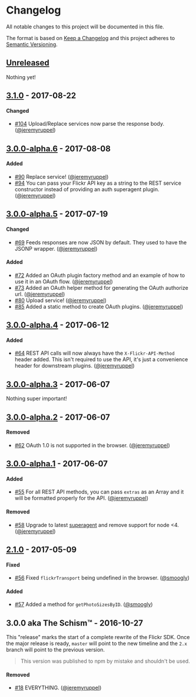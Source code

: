 # Changelog

All notable changes to this project will be documented in this file.

The format is based on [Keep a Changelog](http://keepachangelog.com/en/1.0.0/)
and this project adheres to [Semantic Versioning](http://semver.org/spec/v2.0.0.html).

## [Unreleased]

Nothing yet!

## [3.1.0] - 2017-08-22

#### Changed

- [#104] Upload/Replace services now parse the response body. ([@jeremyruppel])

## [3.0.0-alpha.6] - 2017-08-08

#### Added

- [#90] Replace service! ([@jeremyruppel])
- [#94] You can pass your Flickr API key as a string to the REST service constructor instead of providing an auth superagent plugin. ([@jeremyruppel])

## [3.0.0-alpha.5] - 2017-07-19

#### Changed

- [#69] Feeds responses are now JSON by default. They used to have the JSONP wrapper. ([@jeremyruppel])

#### Added

- [#72] Added an OAuth plugin factory method and an example of how to use it in an OAuth flow. ([@jeremyruppel])
- [#73] Added an OAuth helper method for generating the OAuth authorize url. ([@jeremyruppel])
- [#80] Upload service! ([@jeremyruppel])
- [#85] Added a static method to create OAuth plugins. ([@jeremyruppel])

## [3.0.0-alpha.4] - 2017-06-12

#### Added

- [#64] REST API calls will now always have the `X-Flickr-API-Method` header added. This isn't required to use the API, it's just a convenience header for downstream plugins. ([@jeremyruppel])

## [3.0.0-alpha.3] - 2017-06-07

Nothing super important!

## [3.0.0-alpha.2] - 2017-06-07

#### Removed

- [#62] OAuth 1.0 is not supported in the browser. ([@jeremyruppel])

## [3.0.0-alpha.1] - 2017-06-07

#### Added

- [#55] For all REST API methods, you can pass `extras` as an Array and it will be formatted properly for the API. ([@jeremyruppel])

#### Removed

- [#58] Upgrade to latest [superagent] and remove support for node <4. ([@jeremyruppel])

## [2.1.0] - 2017-05-09

#### Fixed

- [#56] Fixed `flickrTransport` being undefined in the browser. ([@smoogly])

#### Added

- [#57] Added a method for `getPhotoSizesByID`. ([@smoogly])

## 3.0.0 aka The Schism™ - 2016-10-27

This "release" marks the start of a complete rewrite of the Flickr SDK. Once the major release is ready, `master` will point to the new timeline and the `2.x` branch will point to the previous version.

> This version was published to npm by mistake and shouldn't be used.

#### Removed

- [#18] EVERYTHING. ([@jeremyruppel])

<!-- contributors -->

[@jeremyruppel]: https://github.com/jeremyruppel
[@smoogly]: https://github.com/smoogly

<!-- releases -->

[2.1.0]: https://github.com/flickr/flickr-sdk/compare/v2.0.1...v2.1.0
[3.0.0-alpha.1]: https://github.com/flickr/flickr-sdk/compare/v3.0.0...v3.0.0-alpha.1
[3.0.0-alpha.2]: https://github.com/flickr/flickr-sdk/compare/v3.0.0-alpha.1...v3.0.0-alpha.2
[3.0.0-alpha.3]: https://github.com/flickr/flickr-sdk/compare/v3.0.0-alpha.2...v3.0.0-alpha.3
[3.0.0-alpha.4]: https://github.com/flickr/flickr-sdk/compare/v3.0.0-alpha.3...v3.0.0-alpha.4
[3.0.0-alpha.5]: https://github.com/flickr/flickr-sdk/compare/v3.0.0-alpha.4...v3.0.0-alpha.5
[3.0.0-alpha.6]: https://github.com/flickr/flickr-sdk/compare/v3.0.0-alpha.5...v3.0.0-alpha.6
[3.1.0]: https://github.com/flickr/flickr-sdk/compare/v3.0.0-alpha.6...v3.1.0
[Unreleased]: https://github.com/flickr/flickr-sdk/compare/v3.1.0...master

<!-- pull requests -->

[#18]: https://github.com/flickr/flickr-sdk/pull/18
[#56]: https://github.com/flickr/flickr-sdk/pull/56
[#55]: https://github.com/flickr/flickr-sdk/pull/55
[#57]: https://github.com/flickr/flickr-sdk/pull/57
[#58]: https://github.com/flickr/flickr-sdk/pull/58
[#62]: https://github.com/flickr/flickr-sdk/pull/62
[#64]: https://github.com/flickr/flickr-sdk/pull/64
[#69]: https://github.com/flickr/flickr-sdk/pull/69
[#72]: https://github.com/flickr/flickr-sdk/pull/72
[#73]: https://github.com/flickr/flickr-sdk/pull/73
[#80]: https://github.com/flickr/flickr-sdk/pull/80
[#85]: https://github.com/flickr/flickr-sdk/pull/85
[#90]: https://github.com/flickr/flickr-sdk/pull/90
[#94]: https://github.com/flickr/flickr-sdk/pull/94
[#104]: https://github.com/flickr/flickr-sdk/pull/104

<!-- other links -->

[superagent]: https://github.com/visionmedia/superagent

